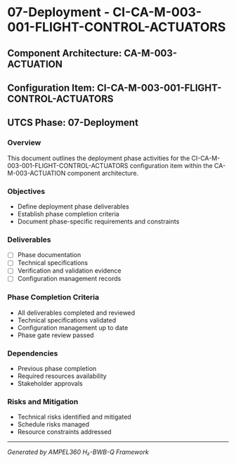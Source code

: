 # 07-Deployment - CI-CA-M-003-001-FLIGHT-CONTROL-ACTUATORS

## Component Architecture: CA-M-003-ACTUATION
## Configuration Item: CI-CA-M-003-001-FLIGHT-CONTROL-ACTUATORS
## UTCS Phase: 07-Deployment

### Overview
This document outlines the deployment phase activities for the CI-CA-M-003-001-FLIGHT-CONTROL-ACTUATORS configuration item within the CA-M-003-ACTUATION component architecture.

### Objectives
- Define deployment phase deliverables
- Establish phase completion criteria
- Document phase-specific requirements and constraints

### Deliverables
- [ ] Phase documentation
- [ ] Technical specifications
- [ ] Verification and validation evidence
- [ ] Configuration management records

### Phase Completion Criteria
- All deliverables completed and reviewed
- Technical specifications validated
- Configuration management up to date
- Phase gate review passed

### Dependencies
- Previous phase completion
- Required resources availability
- Stakeholder approvals

### Risks and Mitigation
- Technical risks identified and mitigated
- Schedule risks managed
- Resource constraints addressed

---
*Generated by AMPEL360 H₂-BWB-Q Framework*

